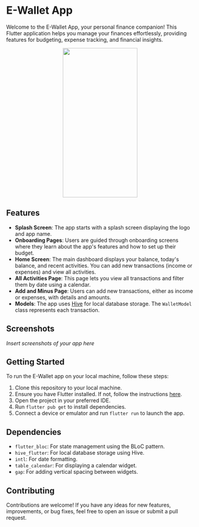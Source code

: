 # E-Wallet App

Welcome to the E-Wallet App, your personal finance companion! This Flutter application helps you manage your finances effortlessly, providing features for budgeting, expense tracking, and financial insights.

<p align="center">
    <img src="E-wallet_App.gif" width="200" height="400" />
</p>

## Features

- **Splash Screen**: The app starts with a splash screen displaying the logo and app name.
- **Onboarding Pages**: Users are guided through onboarding screens where they learn about the app's features and how to set up their budget.
- **Home Screen**: The main dashboard displays your balance, today's balance, and recent activities. You can add new transactions (income or expenses) and view all activities.
- **All Activities Page**: This page lets you view all transactions and filter them by date using a calendar.
- **Add and Minus Page**: Users can add new transactions, either as income or expenses, with details and amounts.
- **Models**: The app uses [Hive](https://docs.hivedb.dev/#/README) for local database storage. The `WalletModel` class represents each transaction.

## Screenshots

_Insert screenshots of your app here_

## Getting Started

To run the E-Wallet app on your local machine, follow these steps:

1. Clone this repository to your local machine.
2. Ensure you have Flutter installed. If not, follow the instructions [here](https://flutter.dev/docs/get-started/install).
3. Open the project in your preferred IDE.
4. Run `flutter pub get` to install dependencies.
5. Connect a device or emulator and run `flutter run` to launch the app.

## Dependencies

- `flutter_bloc`: For state management using the BLoC pattern.
- `hive_flutter`: For local database storage using Hive.
- `intl`: For date formatting.
- `table_calendar`: For displaying a calendar widget.
- `gap`: For adding vertical spacing between widgets.
  
## Contributing

Contributions are welcome! If you have any ideas for new features, improvements, or bug fixes, feel free to open an issue or submit a pull request.
